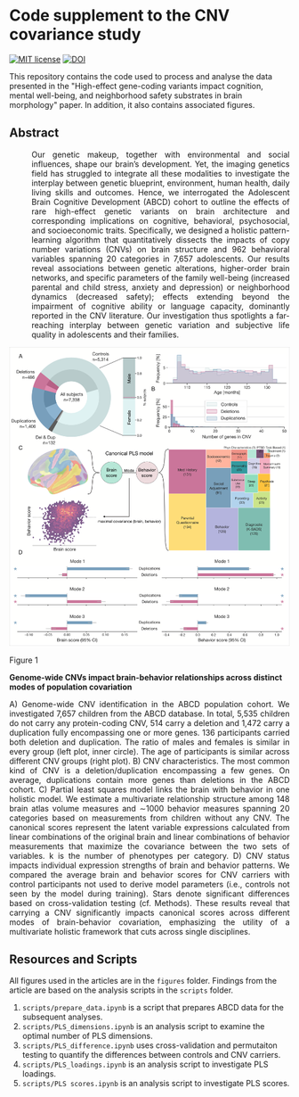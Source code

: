# Code supplement to the CNV covariance study

[![MIT license](https://img.shields.io/badge/License-MIT-blue.svg)](https://lbesson.mit-license.org/)
[![DOI](https://img.shields.io/badge/DOI-10.1101%2F862615-informational
)]([https://doi.org/10.1101/2024.05.21.24307729](https://doi.org/10.1101/2024.05.21.24307729))

This repository contains the code used to process and analyse the data presented in the "High-effect gene-coding variants impact cognition, mental well-being, and neighborhood safety substrates in brain morphology" paper. In addition, it also contains associated figures.

## Abstract
<div style="margin-left: 40px;" align="justify">
Our genetic makeup, together with environmental and social influences, shape our brain’s development. Yet, the imaging genetics field has struggled to integrate all these modalities to investigate the interplay between genetic blueprint, environment, human health, daily living skills and outcomes. Hence, we interrogated the Adolescent Brain Cognitive Development (ABCD) cohort to outline the effects of rare high-effect genetic variants on brain architecture and corresponding implications on cognitive, behavioral, psychosocial, and socioeconomic traits. Specifically, we designed a holistic pattern-learning algorithm that quantitatively dissects the impacts of copy number variations (CNVs) on brain structure and 962 behavioral variables spanning 20 categories in 7,657 adolescents. Our results reveal associations between genetic alterations, higher-order brain networks, and specific parameters of the family well-being (increased parental and child stress, anxiety and depression) or neighborhood dynamics (decreased safety); effects extending beyond the impairment of cognitive ability or language capacity, dominantly reported in the CNV literature. Our investigation thus spotlights a far-reaching interplay between genetic variation and subjective life quality in adolescents and their families.
</div>


<c>![Figure 1](https://github.com/jakubkopal/CNV-covariance/blob/main/figures/fig1.png)</c>


Figure 1

**Genome-wide CNVs impact brain-behavior relationships across distinct modes of population covariation**

<div align="justify">
A) Genome-wide CNV identification in the ABCD population cohort. We investigated 7,657 children from the ABCD database. In total, 5,535 children do not carry any protein-coding CNV, 514 carry a deletion and 1,472 carry a duplication fully encompassing one or more genes. 136 participants carried both deletion and duplication. The ratio of males and females is similar in every group (left plot, inner circle). The age of participants is similar across different CNV groups (right plot). B) CNV characteristics. The most common kind of CNV is a deletion/duplication encompassing a few genes. On average, duplications contain more genes than deletions in the ABCD cohort. C) Partial least squares model links the brain with behavior in one holistic model. We estimate a multivariate relationship structure among 148 brain atlas volume measures and ∼1000 behavior measures spanning 20 categories based on measurements from children without any CNV. The canonical scores represent the latent variable expressions calculated from linear combinations of the original brain and linear combinations of behavior measurements that maximize the covariance between the two sets of variables. k is the number of phenotypes per category. D) CNV status impacts individual expression strengths of brain and behavior patterns. We compared the average brain and behavior scores for CNV carriers with control participants not used to derive model parameters (i.e., controls not seen by the model during training). Stars denote significant differences based on cross-validation testing (cf. Methods). These results reveal that carrying a CNV significantly impacts canonical scores across different modes of brain-behavior covariation, emphasizing the utility of a multivariate holistic framework that cuts across single disciplines.
</div>


## Resources and Scripts
All figures used in the articles are in the `figures` folder. Findings from the article are based on the analysis scripts in the `scripts` folder.

1.   `scripts/prepare_data.ipynb` is a script that prepares ABCD data for the subsequent analyses.
2.   `scripts/PLS_dimensions.ipynb` is an analysis script to examine the optimal number of PLS dimensions.
3.   `scripts/PLS_difference.ipynb` uses cross-validation and permutaiton testing to quantify the differences between controls and CNV carriers.
4.   `scripts/PLS_loadings.ipynb` is an analysis script to investigate PLS loadings.
5.   `scripts/PLS scores.ipynb` is an analysis script to investigate PLS scores.
